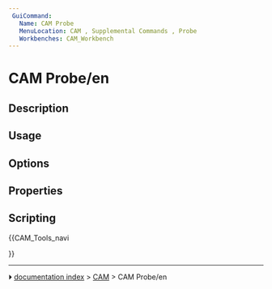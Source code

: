 ```yaml
---
 GuiCommand:
   Name: CAM Probe
   MenuLocation: CAM , Supplemental Commands , Probe
   Workbenches: CAM_Workbench
---
```


# CAM Probe/en

## Description

## Usage

## Options

## Properties

## Scripting





{{CAM_Tools_navi

}}



---
⏵ [documentation index](../README.md) > [CAM](CAM_Workbench.md) > CAM Probe/en
